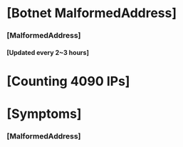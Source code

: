 # [Botnet MalformedAddress]
### [MalformedAddress]
#### [Updated every 2~3 hours]

# [Counting 4090 IPs]

# [Symptoms] 
###   [MalformedAddress]
